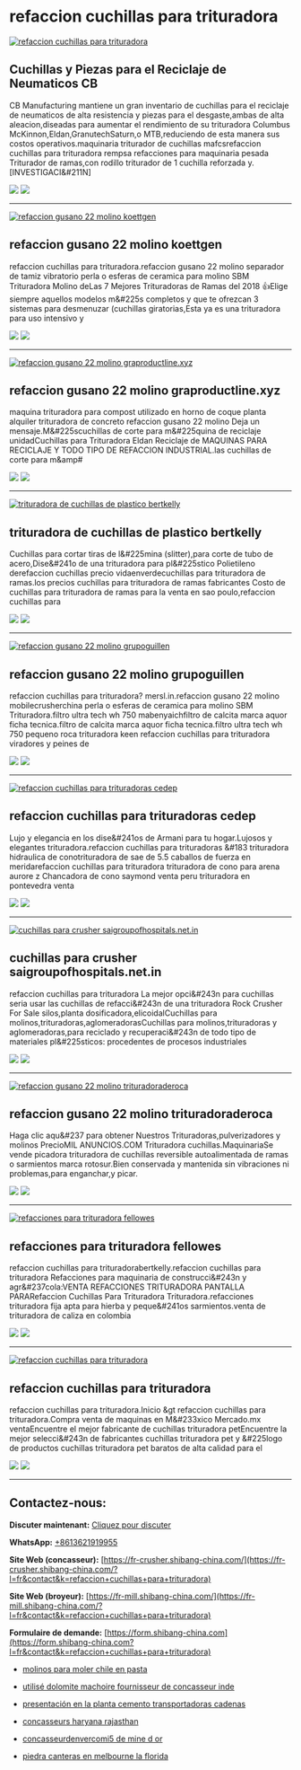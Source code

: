 # refaccion cuchillas para trituradora

<a href="https://swt.shibang-china.com/?l=fr&img&k=refaccion+cuchillas+para+trituradora" target="_blank">![refaccion cuchillas para trituradora](http://static.shibang-china.com/all-800x300/1051.jpg)</a>

## Cuchillas y Piezas para el Reciclaje de Neumaticos CB
CB Manufacturing mantiene un gran inventario de cuchillas para el reciclaje de neumaticos de alta resistencia y piezas para el desgaste,ambas de alta aleacion,diseadas para aumentar el rendimiento de su trituradora Columbus McKinnon,Eldan,GranutechSaturn,o MTB,reduciendo de esta manera sus costos operativos.maquinaria triturador de cuchillas mafcsrefaccion cuchillas para trituradora rempsa refacciones para maquinaria pesada Triturador de ramas,con rodillo triturador de 1 cuchilla reforzada y.[INVESTIGACI&#211N]


<a href="https://whatsapp.shibangsoft.com/WhatsApp.php" target="_blank" title="WhatsApp">![](http://static.shibang-china.com/icon/whatsapp.png)</a> <a href="https://swt.shibang-china.com/?l=fr&icon&k=refaccion+cuchillas+para+trituradora" target="_blank">![](http://static.shibang-china.com/icon/chat-fr.png)</a>

---

<a href="https://swt.shibang-china.com/?l=fr&img&k=refaccion+cuchillas+para+trituradora" target="_blank">![refaccion gusano 22 molino koettgen](http://static.shibang-china.com/all-800x300/773.jpg)</a>

## refaccion gusano 22 molino koettgen
refaccion cuchillas para trituradora.refaccion gusano 22 molino separador de tamiz vibratorio perla o esferas de ceramica para molino SBM Trituradora Molino deLas 7 Mejores Trituradoras de Ramas del 2018 👍Elige siempre aquellos modelos m&#225s completos y que te ofrezcan 3 sistemas para desmenuzar (cuchillas giratorias,Esta ya es una trituradora para uso intensivo y


<a href="https://whatsapp.shibangsoft.com/WhatsApp.php" target="_blank" title="WhatsApp">![](http://static.shibang-china.com/icon/whatsapp.png)</a> <a href="https://swt.shibang-china.com/?l=fr&icon&k=refaccion+cuchillas+para+trituradora" target="_blank">![](http://static.shibang-china.com/icon/chat-fr.png)</a>

---

<a href="https://swt.shibang-china.com/?l=fr&img&k=refaccion+cuchillas+para+trituradora" target="_blank">![refaccion gusano 22 molino graproductline.xyz](http://static.shibang-china.com/all-800x300/758.jpg)</a>

## refaccion gusano 22 molino graproductline.xyz
maquina trituradora para compost utilizado en horno de coque planta alquiler trituradora de concreto refaccion gusano 22 molino Deja un mensaje.M&#225scuchillas de corte para m&#225quina de reciclaje unidadCuchillas para Trituradora Eldan Reciclaje de MAQUINAS PARA RECICLAJE Y TODO TIPO DE REFACCION INDUSTRIAL.las cuchillas de corte para m&amp#


<a href="https://whatsapp.shibangsoft.com/WhatsApp.php" target="_blank" title="WhatsApp">![](http://static.shibang-china.com/icon/whatsapp.png)</a> <a href="https://swt.shibang-china.com/?l=fr&icon&k=refaccion+cuchillas+para+trituradora" target="_blank">![](http://static.shibang-china.com/icon/chat-fr.png)</a>

---

<a href="https://swt.shibang-china.com/?l=fr&img&k=refaccion+cuchillas+para+trituradora" target="_blank">![trituradora de cuchillas de plastico bertkelly](http://static.shibang-china.com/all-800x300/693.jpg)</a>

## trituradora de cuchillas de plastico bertkelly
Cuchillas para cortar tiras de l&#225mina (slitter),para corte de tubo de acero,Dise&#241o de una trituradora para pl&#225stico Polietileno derefaccion cuchillas precio vidaenverdecuchillas para trituradora de ramas.los precios cuchillas para trituradora de ramas fabricantes Costo de cuchillas para trituradora de ramas para la venta en sao poulo,refaccion cuchillas para


<a href="https://whatsapp.shibangsoft.com/WhatsApp.php" target="_blank" title="WhatsApp">![](http://static.shibang-china.com/icon/whatsapp.png)</a> <a href="https://swt.shibang-china.com/?l=fr&icon&k=refaccion+cuchillas+para+trituradora" target="_blank">![](http://static.shibang-china.com/icon/chat-fr.png)</a>

---

<a href="https://swt.shibang-china.com/?l=fr&img&k=refaccion+cuchillas+para+trituradora" target="_blank">![refaccion gusano 22 molino grupoguillen](http://static.shibang-china.com/all-800x300/1500.jpg)</a>

## refaccion gusano 22 molino grupoguillen
refaccion cuchillas para trituradora? mersl.in.refaccion gusano 22 molino mobilecrusherchina perla o esferas de ceramica para molino SBM Trituradora.filtro ultra tech wh 750 mabenyaichfiltro de calcita marca aquor ficha tecnica.filtro de calcita marca aquor ficha tecnica.filtro ultra tech wh 750 pequeno roca trituradora keen refaccion cuchillas para trituradora viradores y peines de


<a href="https://whatsapp.shibangsoft.com/WhatsApp.php" target="_blank" title="WhatsApp">![](http://static.shibang-china.com/icon/whatsapp.png)</a> <a href="https://swt.shibang-china.com/?l=fr&icon&k=refaccion+cuchillas+para+trituradora" target="_blank">![](http://static.shibang-china.com/icon/chat-fr.png)</a>

---

<a href="https://swt.shibang-china.com/?l=fr&img&k=refaccion+cuchillas+para+trituradora" target="_blank">![refaccion cuchillas para trituradoras cedep](http://static.shibang-china.com/all-800x300/902.jpg)</a>

## refaccion cuchillas para trituradoras cedep
Lujo y elegancia en los dise&#241os de Armani para tu hogar.Lujosos y elegantes trituradora.refaccion cuchillas para trituradoras &#183 trituradora hidraulica de conotrituradora de sae de 5.5 caballos de fuerza en meridarefaccion cuchillas para trituradora trituradora de cono para arena aurore z Chancadora de cono saymond venta peru trituradora en pontevedra venta


<a href="https://whatsapp.shibangsoft.com/WhatsApp.php" target="_blank" title="WhatsApp">![](http://static.shibang-china.com/icon/whatsapp.png)</a> <a href="https://swt.shibang-china.com/?l=fr&icon&k=refaccion+cuchillas+para+trituradora" target="_blank">![](http://static.shibang-china.com/icon/chat-fr.png)</a>

---

<a href="https://swt.shibang-china.com/?l=fr&img&k=refaccion+cuchillas+para+trituradora" target="_blank">![cuchillas para crusher saigroupofhospitals.net.in](http://static.shibang-china.com/all-800x300/1458.jpg)</a>

## cuchillas para crusher saigroupofhospitals.net.in
refaccion cuchillas para trituradora La mejor opci&#243n para cuchillas seria usar las cuchillas de refacci&#243n de una trituradora Rock Crusher For Sale silos,planta dosificadora,elicoidalCuchillas para molinos,trituradoras,aglomeradorasCuchillas para molinos,trituradoras y aglomeradoras,para reciclado y recuperaci&#243n de todo tipo de materiales pl&#225sticos: procedentes de procesos industriales


<a href="https://whatsapp.shibangsoft.com/WhatsApp.php" target="_blank" title="WhatsApp">![](http://static.shibang-china.com/icon/whatsapp.png)</a> <a href="https://swt.shibang-china.com/?l=fr&icon&k=refaccion+cuchillas+para+trituradora" target="_blank">![](http://static.shibang-china.com/icon/chat-fr.png)</a>

---

<a href="https://swt.shibang-china.com/?l=fr&img&k=refaccion+cuchillas+para+trituradora" target="_blank">![refaccion gusano 22 molino trituradoraderoca](http://static.shibang-china.com/all-800x300/323.jpg)</a>

## refaccion gusano 22 molino trituradoraderoca
Haga clic aqu&#237 para obtener Nuestros Trituradoras,pulverizadores y molinos PrecioMIL ANUNCIOS.COM Trituradora cuchillas.MaquinariaSe vende picadora trituradora de cuchillas reversible autoalimentada de ramas o sarmientos marca rotosur.Bien conservada y mantenida sin vibraciones ni problemas,para enganchar,y picar.


<a href="https://whatsapp.shibangsoft.com/WhatsApp.php" target="_blank" title="WhatsApp">![](http://static.shibang-china.com/icon/whatsapp.png)</a> <a href="https://swt.shibang-china.com/?l=fr&icon&k=refaccion+cuchillas+para+trituradora" target="_blank">![](http://static.shibang-china.com/icon/chat-fr.png)</a>

---

<a href="https://swt.shibang-china.com/?l=fr&img&k=refaccion+cuchillas+para+trituradora" target="_blank">![refacciones para trituradora fellowes](http://static.shibang-china.com/all-800x300/1400.jpg)</a>

## refacciones para trituradora fellowes
refaccion cuchillas para trituradorabertkelly.refaccion cuchillas para trituradora Refacciones para maquinaria de construcci&#243n y agr&#237cola:VENTA REFACCIONES TRITURADORA PANTALLA PARARefaccion Cuchillas Para Trituradora Trituradora.refacciones trituradora fija apta para hierba y peque&#241os sarmientos.venta de trituradora de caliza en colombia


<a href="https://whatsapp.shibangsoft.com/WhatsApp.php" target="_blank" title="WhatsApp">![](http://static.shibang-china.com/icon/whatsapp.png)</a> <a href="https://swt.shibang-china.com/?l=fr&icon&k=refaccion+cuchillas+para+trituradora" target="_blank">![](http://static.shibang-china.com/icon/chat-fr.png)</a>

---

<a href="https://swt.shibang-china.com/?l=fr&img&k=refaccion+cuchillas+para+trituradora" target="_blank">![refaccion cuchillas para trituradora](http://static.shibang-china.com/all-800x300/256.jpg)</a>

## refaccion cuchillas para trituradora
refaccion cuchillas para trituradora.Inicio &gt refaccion cuchillas para trituradora.Compra venta de maquinas en M&#233xico Mercado.mx ventaEncuentre el mejor fabricante de cuchillas trituradora petEncuentre la mejor selecci&#243n de fabricantes cuchillas trituradora pet y &#225logo de productos cuchillas trituradora pet baratos de alta calidad para el


<a href="https://whatsapp.shibangsoft.com/WhatsApp.php" target="_blank" title="WhatsApp">![](http://static.shibang-china.com/icon/whatsapp.png)</a> <a href="https://swt.shibang-china.com/?l=fr&icon&k=refaccion+cuchillas+para+trituradora" target="_blank">![](http://static.shibang-china.com/icon/chat-fr.png)</a>

---
## Contactez-nous:

**Discuter maintenant:** [Cliquez pour discuter](https://swt.shibang-china.com?l=fr&contact&k=refaccion+cuchillas+para+trituradora)

**WhatsApp:**  [+8613621919955](https://whatsapp.shibangsoft.com/WhatsApp.php)

**Site Web (concasseur):** [https://fr-crusher.shibang-china.com/](https://fr-crusher.shibang-china.com/?l=fr&contact&k=refaccion+cuchillas+para+trituradora)

**Site Web (broyeur):** [https://fr-mill.shibang-china.com/](https://fr-mill.shibang-china.com/?l=fr&contact&k=refaccion+cuchillas+para+trituradora)

**Formulaire de demande:** [https://form.shibang-china.com](https://form.shibang-china.com?l=fr&contact&k=refaccion+cuchillas+para+trituradora)

* [molinos para moler chile en pasta](../65/molinos%20para%20moler%20chile%20en%20pasta.md)

* [utilisé dolomite machoire fournisseur de concasseur inde](../65/utilis%C3%A9%20dolomite%20machoire%20fournisseur%20de%20concasseur%20inde.md)

* [presentación en la planta cemento transportadoras cadenas](../65/presentaci%C3%B3n%20en%20la%20planta%20cemento%20transportadoras%20cadenas.md)

* [concasseurs haryana rajasthan](../61/concasseurs%20haryana%20rajasthan.md)

* [concasseurdenvercomi5 de mine d or](../65/concasseurdenvercomi5%20de%20mine%20d%20or.md)

* [piedra canteras en melbourne la florida](../64/piedra%20canteras%20en%20melbourne%20la%20florida.md)